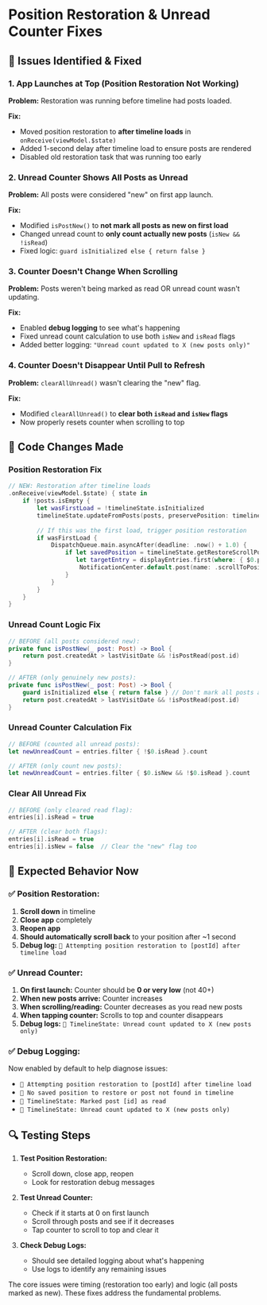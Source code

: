 # Position Restoration & Unread Counter Fixes

## 🚨 **Issues Identified & Fixed**

### **1. App Launches at Top (Position Restoration Not Working)**
**Problem:** Restoration was running before timeline had posts loaded.

**Fix:** 
- Moved position restoration to **after timeline loads** in `onReceive(viewModel.$state)`
- Added 1-second delay after timeline load to ensure posts are rendered
- Disabled old restoration task that was running too early

### **2. Unread Counter Shows All Posts as Unread**
**Problem:** All posts were considered "new" on first app launch.

**Fix:**
- Modified `isPostNew()` to **not mark all posts as new on first load**
- Changed unread count to **only count actually new posts** (`isNew && !isRead`)
- Fixed logic: `guard isInitialized else { return false }`

### **3. Counter Doesn't Change When Scrolling**
**Problem:** Posts weren't being marked as read OR unread count wasn't updating.

**Fix:**
- Enabled **debug logging** to see what's happening
- Fixed unread count calculation to use both `isNew` and `isRead` flags
- Added better logging: `"Unread count updated to X (new posts only)"`

### **4. Counter Doesn't Disappear Until Pull to Refresh**
**Problem:** `clearAllUnread()` wasn't clearing the "new" flag.

**Fix:**
- Modified `clearAllUnread()` to **clear both `isRead` and `isNew` flags**
- Now properly resets counter when scrolling to top

## 🔧 **Code Changes Made**

### **Position Restoration Fix**
```swift
// NEW: Restoration after timeline loads
.onReceive(viewModel.$state) { state in
    if !posts.isEmpty {
        let wasFirstLoad = !timelineState.isInitialized
        timelineState.updateFromPosts(posts, preservePosition: timelineState.isInitialized)
        
        // If this was the first load, trigger position restoration
        if wasFirstLoad {
            DispatchQueue.main.asyncAfter(deadline: .now() + 1.0) {
                if let savedPosition = timelineState.getRestoreScrollPosition(),
                   let targetEntry = displayEntries.first(where: { $0.post.id == savedPosition }) {
                    NotificationCenter.default.post(name: .scrollToPosition, ...)
                }
            }
        }
    }
}
```

### **Unread Count Logic Fix**
```swift
// BEFORE (all posts considered new):
private func isPostNew(_ post: Post) -> Bool {
    return post.createdAt > lastVisitDate && !isPostRead(post.id)
}

// AFTER (only genuinely new posts):
private func isPostNew(_ post: Post) -> Bool {
    guard isInitialized else { return false } // Don't mark all posts as new on first load
    return post.createdAt > lastVisitDate && !isPostRead(post.id)
}
```

### **Unread Counter Calculation Fix**
```swift
// BEFORE (counted all unread posts):
let newUnreadCount = entries.filter { !$0.isRead }.count

// AFTER (only count new posts):
let newUnreadCount = entries.filter { $0.isNew && !$0.isRead }.count
```

### **Clear All Unread Fix**
```swift
// BEFORE (only cleared read flag):
entries[i].isRead = true

// AFTER (clear both flags):
entries[i].isRead = true
entries[i].isNew = false  // Clear the "new" flag too
```

## 📱 **Expected Behavior Now**

### ✅ **Position Restoration:**
1. **Scroll down** in timeline
2. **Close app** completely 
3. **Reopen app**
4. **Should automatically scroll back** to your position after ~1 second
5. **Debug log:** `🎯 Attempting position restoration to [postId] after timeline load`

### ✅ **Unread Counter:**
1. **On first launch:** Counter should be **0 or very low** (not 40+)
2. **When new posts arrive:** Counter increases
3. **When scrolling/reading:** Counter decreases as you read new posts
4. **When tapping counter:** Scrolls to top and counter disappears
5. **Debug logs:** `📱 TimelineState: Unread count updated to X (new posts only)`

### ✅ **Debug Logging:**
Now enabled by default to help diagnose issues:
- `🎯 Attempting position restoration to [postId] after timeline load`
- `🎯 No saved position to restore or post not found in timeline`
- `📱 TimelineState: Marked post [id] as read`
- `📱 TimelineState: Unread count updated to X (new posts only)`

## 🔍 **Testing Steps**

1. **Test Position Restoration:**
   - Scroll down, close app, reopen
   - Look for restoration debug messages
   
2. **Test Unread Counter:**
   - Check if it starts at 0 on first launch
   - Scroll through posts and see if it decreases
   - Tap counter to scroll to top and clear it

3. **Check Debug Logs:**
   - Should see detailed logging about what's happening
   - Use logs to identify any remaining issues

The core issues were timing (restoration too early) and logic (all posts marked as new). These fixes address the fundamental problems. 